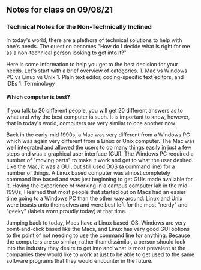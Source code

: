 ## Notes for class on 09/08/21

### Technical Notes for the Non-Technically Inclined
<p>In today's world, there are a plethora of technical solutions to help with one's needs.  The question becomes "How do I decide what is right for me as a non-technical person looking to get into it?"
<p>Here is some information to help you get to the best decision for your needs.  Let's start with a brief overview of categories.
    1. Mac vs Windows PC vs Linux vs Unix
    1. Plain text editor, coding-specific text editors, and IDEs
    1. Terminology

#### Which computer is best?
  <p>If you talk to 20 different people, you will get 20 different answers as to what and why the best computer is such.  It is important to know, however, that in today's world, computers are very similar to one another now.  
  <p>Back in the early-mid 1990s, a Mac was very different from a Windows PC which was again very different from a Linux or Unix computer.  The Mac was well integrated and allowed the users to do many things easily in just a few steps and was a graphical user interface (GUI).  The Windows PC required a number of "moving parts" to make it work and get to what the user desired.  Like the Mac, it was a GUI, but still used DOS (a command line) for a number of things.  A Linux based computer was almost completely command line based and was just beginning to get GUIs made available for it.  Having the experience of working in a campus computer lab in the mid-1990s, I learned that most people that started out on Macs had an easier time going to a Windows PC than the other way around.  Linux and Unix were beasts unto themselves and were best left for the most "nerdy" and "geeky" (labels worn proudly today) at that time.
  <p>Jumping back to today, Macs have a Linux based-OS, Windows are very point-and-click based like the Macs, and Linux has very good GUI options to the point of not needing to use the command line for anything.  Because the computers are so similar, rather than dissimilar, a person should look into the industry they desire to get into and what is most prevalent at the companies they would like to work at just to be able to get used to the same software programs that they would encounter in the future.
    
####

